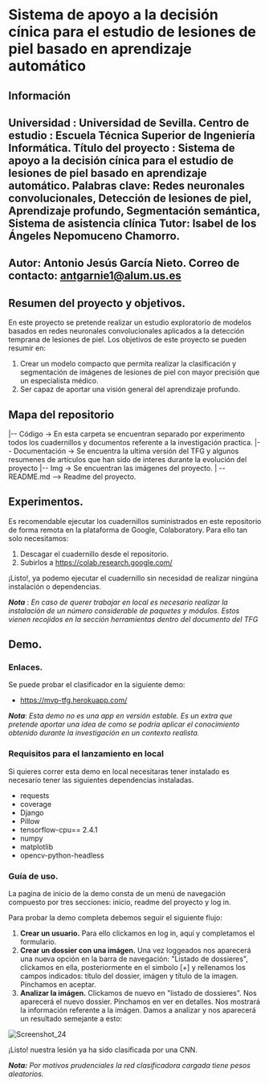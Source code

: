 # Sistema de apoyo a la decisión cínica para el estudio de lesiones de piel basado en aprendizaje automático

## Información

**Universidad** : Universidad de Sevilla.
**Centro de estudio** : Escuela Técnica Superior de Ingeniería Informática.
**Título del proyecto** : Sistema de apoyo a la decisión cínica para el estudio de lesiones de piel basado en aprendizaje automático.
**Palabras clave**: Redes neuronales convolucionales, Detección de lesiones de piel, Aprendizaje profundo, Segmentación semántica, Sistema de asistencia clínica
**Tutor**: Isabel de los Ángeles Nepomuceno Chamorro.
---
**Autor**: Antonio Jesús García Nieto.
**Correo de contacto**: antgarnie1@alum.us.es
---

## Resumen del proyecto y objetivos.
En este proyecto se pretende realizar un estudio exploratorio de modelos basados en redes neuronales convolucionales aplicados a la detección temprana de lesiones de piel. Los objetivos de este proyecto se pueden resumir en:
 1. Crear un modelo compacto que permita realizar la clasificación y segmentación de imágenes de lesiones de piel con mayor precisión que un especialista médico. 
 2. Ser capaz de aportar una visión general del aprendizaje profundo.

## Mapa del repositorio 

|-- Código -> En esta carpeta se encuentran separado por experimento todos los cuadernillos y documentos referente a la investigación practica.
|-- Documentación -> Se encuentra la ultima versión del TFG y algunos resumenes de artículos que han sido de interes durante la evolución del proyecto
|-- Img -> Se encuentran las imágenes del proyecto.
| -- README.md --> Readme del proyecto.
 
## Experimentos.
Es recomendable ejecutar los cuadernillos suministrados en este repositorio de forma remota en la plataforma de Google, Colaboratory. Para ello tan solo necesitamos:
1. Descagar el cuadernillo desde el repositorio.
2. Subirlos a https://colab.research.google.com/

¡Listo!, ya podemo ejecutar el cuadernillo sin necesidad de realizar ningúna instalación o dependencias.

**_Nota_** : *En caso de querer trabajar en local es necesario realizar la instalación de un número considerable de paquetes y módulos. Estos vienen recojidos en la sección herramientas dentro del documento del TFG*

## Demo.
### Enlaces.
Se puede probar el clasificador en la siguiente demo:
- https://mvp-tfg.herokuapp.com/

**_Nota_**: *Esta demo no es una app en versión estable. Es un extra que pretende aportar una idea de como se podría aplicar el conocimiento obtenido durante la investigación en un contexto realista.*

### Requisitos para el lanzamiento en local
Si quieres correr esta demo en local necesitaras tener instalado es necesario tener las siguientes dependencias instaladas.
 - requests
 - coverage
 - Django
 - Pillow
 - tensorflow-cpu== 2.4.1
 - numpy
 - matplotlib
 - opencv-python-headless

### Guía de uso.
La pagina de inicio de la demo consta de un menú de navegación compuesto por tres secciones: inicio, readme del proyecto y log in.

Para probar la demo completa debemos seguir el siguiente flujo:
 1. **Crear un usuario.** Para ello clickamos en log in, aquí y completamos el formulario.
 2. **Crear un dossier con una imágen.** Una vez loggeados nos aparecerá una nueva opción en la barra de navegación: "Listado de dossieres", clickamos en ella, posteriormente en el simbolo [+] y rellenamos los campos indicados: título del dossier, imágen y título de la imagen. Pinchamos en aceptar.
3. **Analizar la imágen.** Clickamos de nuevo en "listado de dossieres". Nos aparecerá el nuevo dossier. Pinchamos en ver en detalles. Nos mostrará la información referente a la imágen.
Damos a analizar y nos aparecerá un resultado semejante a esto:

![Screenshot_24](https://user-images.githubusercontent.com/45717153/121396595-d2bcf700-c953-11eb-9f4d-a6718261029a.png)


¡Listo! nuestra lesión ya ha sido clasificada por una CNN.

**_Nota:_** _Por motivos prudenciales la red clasificadora cargada tiene pesos aleatorios._


